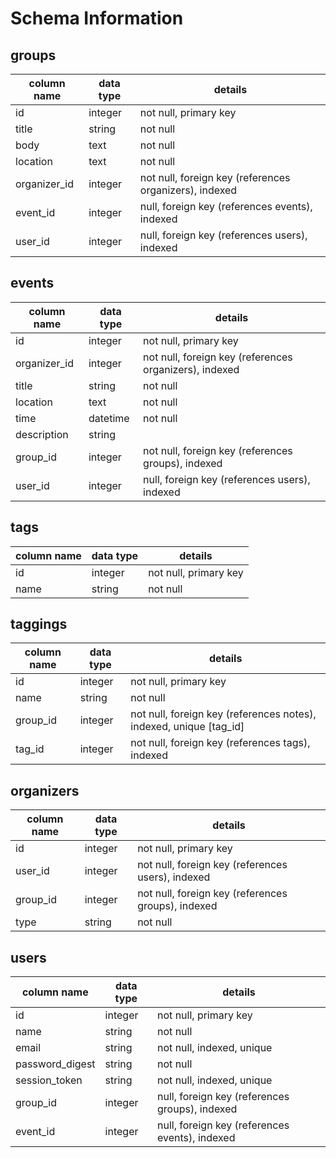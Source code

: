 # Schema Information

## groups
column name | data type | details
------------|-----------|-----------------------
id          | integer   | not null, primary key
title       | string    | not null
body        | text      | not null
location    | text      | not null
organizer_id| integer   | not null, foreign key (references organizers), indexed
event_id    | integer   | null, foreign key (references events), indexed
user_id     | integer   | null, foreign key (references users), indexed

## events
column name | data type | details
------------|-----------|-----------------------
id          | integer   | not null, primary key
organizer_id| integer   | not null, foreign key (references organizers), indexed
title       | string    | not null
location    | text      | not null
time        | datetime  | not null
description | string    |
group_id    | integer   | not null, foreign key (references groups), indexed
user_id     | integer   | null, foreign key (references users), indexed

## tags
column name | data type | details
------------|-----------|-----------------------
id          | integer   | not null, primary key
name        | string    | not null

## taggings
column name | data type | details
------------|-----------|-----------------------
id          | integer   | not null, primary key
name        | string    | not null
group_id    | integer   | not null, foreign key (references notes), indexed, unique [tag_id]
tag_id      | integer   | not null, foreign key (references tags), indexed

## organizers
column name | data type | details
------------|-----------|-----------------------
id          | integer   | not null, primary key
user_id     | integer   | not null, foreign key (references users), indexed
group_id    | integer   | not null, foreign key (references groups), indexed
type        | string    | not null

## users
column name     | data type | details
----------------|-----------|-----------------------
id              | integer   | not null, primary key
name            | string    | not null
email           | string    | not null, indexed, unique
password_digest | string    | not null
session_token   | string    | not null, indexed, unique
group_id        | integer   | null, foreign key (references groups), indexed
event_id        | integer   | null, foreign key (references events), indexed
